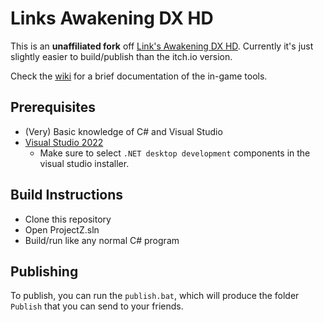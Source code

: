 # Links Awakening DX HD

This is an **unaffiliated fork** off [Link's Awakening DX HD](https://linksawakeningdxhd.itch.io/links-awakening-dx-hd). Currently it's just slightly easier to build/publish than the itch.io version.

Check the [wiki](https://github.com/ihm-tswow/Links-Awakening-DX-HD/wiki) for a brief documentation of the in-game tools.

## Prerequisites

- (Very) Basic knowledge of C# and Visual Studio
- [Visual Studio 2022](https://visualstudio.microsoft.com/downloads/)
    - Make sure to select `.NET desktop development` components in the visual studio installer.

## Build Instructions

- Clone this repository
- Open ProjectZ.sln
- Build/run like any normal C# program

## Publishing

To publish, you can run the `publish.bat`, which will produce the folder `Publish` that you can send to your friends.
